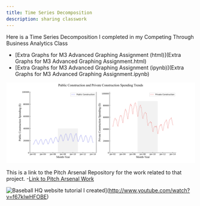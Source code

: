 ```yaml
---
title: Time Series Decomposition
description: sharing classwork
---
```

Here is a Time Series Decomposition I completed in my Competing Through Business Analytics Class
- [Extra Graphs for M3 Advanced Graphing Assignment (html)](Extra Graphs for M3 Advanced Graphing Assignment.html)
- [Extra Graphs for M3 Advanced Graphing Assignment (ipynb)](Extra Graphs for M3 Advanced Graphing Assignment.ipynb)

![Example graph in Time Decomposition Assignment](pictures/PublicvPrivateConst.jpg)

This is a link to the Pitch Arsenal Repository for the work related to that project.
-[Link to Pitch Arsenal Work](https://github.com/TJSWLWM/TJSWLWM.github.io/tree/main/PitchArsenals)

![Baseball HQ website tutorial I created](https://img.youtube.com/v1/f67kIwHFOBE/0.jpeg)](http://www.youtube.com/watch?v=f67kIwHFOBE)
